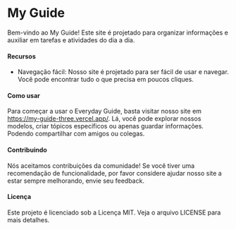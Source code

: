 # My Guide

Bem-vindo ao My Guide! Este site é projetado para organizar informações e auxiliar em tarefas e atividades do dia a dia.

#### Recursos

- Navegação fácil: Nosso site é projetado para ser fácil de usar e navegar. Você pode encontrar tudo o que precisa em poucos cliques.

#### Como usar

Para começar a usar o Everyday Guide, basta visitar nosso site em https://my-guide-three.vercel.app/. Lá, você pode explorar nossos modelos, criar tópicos específicos ou apenas guardar informações. Podendo compartilhar com amigos ou colegas.

#### Contribuindo

Nós aceitamos contribuições da comunidade! Se você tiver uma recomendação de funcionalidade, por favor considere ajudar nosso site a estar sempre melhorando, envie seu feedback.

#### Licença

Este projeto é licenciado sob a Licença MIT. Veja o arquivo LICENSE para mais detalhes.
